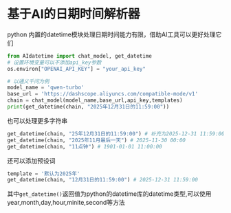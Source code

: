# 基于AI的日期时间解析器
python 内置的datetime模块处理日期时间能力有限，借助AI工具可以更好处理它们

```python
from AIdatetime import chat_model, get_datetime
# 设置环境变量可以不添加api_key参数
os.environ["OPENAI_API_KEY"] = "your_api_key"

# 以通义千问为例
model_name = 'qwen-turbo'
base_url = 'https://dashscope.aliyuncs.com/compatible-mode/v1'
chain = chat_model(model_name,base_url,api_key,templates)
print(get_datetime(chain, "2025年12月31日的11:59:00"))
```

也可以处理更多字符串
```python
get_datetime(chain, "25年12月31日的11:59:00") # 补充为2025-12-31 11:59:00
get_datetime(chain, "2025年11月最后一天") # 2025-11-30 00:00
get_datetime(chain, "11点钟") # 1901-01-01 11:00:00
```

还可以添加预设词
```python
template = '默认为2025年'
get_datetime(chain, "12月31日的11:59:00") # 2025-12-31 11:59:00
```

其中`get_datetime()`返回值为python的datetime库的datetime类型,可以使用year,month,day,hour,minite,second等方法
